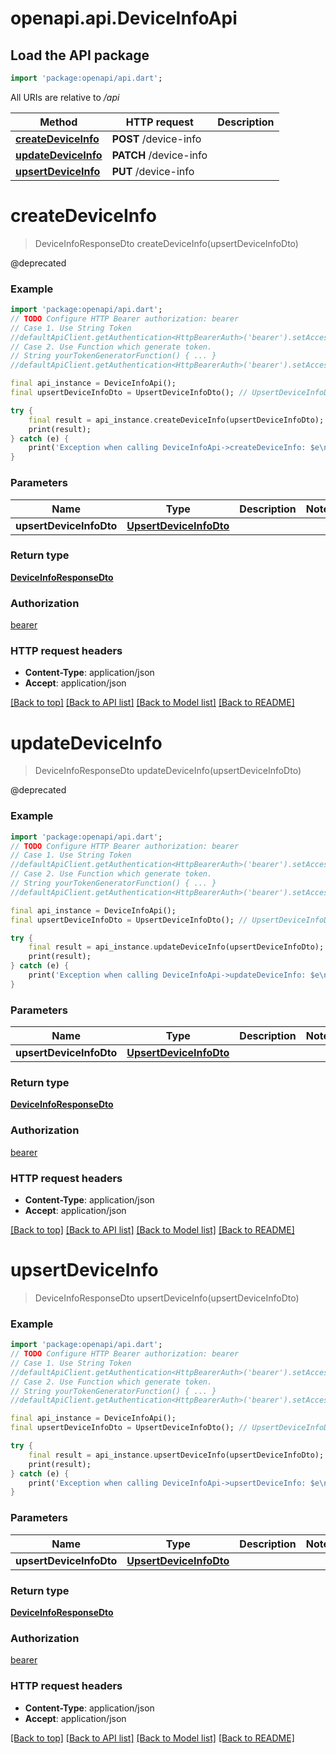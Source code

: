 # openapi.api.DeviceInfoApi

## Load the API package
```dart
import 'package:openapi/api.dart';
```

All URIs are relative to */api*

Method | HTTP request | Description
------------- | ------------- | -------------
[**createDeviceInfo**](DeviceInfoApi.md#createdeviceinfo) | **POST** /device-info | 
[**updateDeviceInfo**](DeviceInfoApi.md#updatedeviceinfo) | **PATCH** /device-info | 
[**upsertDeviceInfo**](DeviceInfoApi.md#upsertdeviceinfo) | **PUT** /device-info | 


# **createDeviceInfo**
> DeviceInfoResponseDto createDeviceInfo(upsertDeviceInfoDto)



@deprecated

### Example
```dart
import 'package:openapi/api.dart';
// TODO Configure HTTP Bearer authorization: bearer
// Case 1. Use String Token
//defaultApiClient.getAuthentication<HttpBearerAuth>('bearer').setAccessToken('YOUR_ACCESS_TOKEN');
// Case 2. Use Function which generate token.
// String yourTokenGeneratorFunction() { ... }
//defaultApiClient.getAuthentication<HttpBearerAuth>('bearer').setAccessToken(yourTokenGeneratorFunction);

final api_instance = DeviceInfoApi();
final upsertDeviceInfoDto = UpsertDeviceInfoDto(); // UpsertDeviceInfoDto | 

try {
    final result = api_instance.createDeviceInfo(upsertDeviceInfoDto);
    print(result);
} catch (e) {
    print('Exception when calling DeviceInfoApi->createDeviceInfo: $e\n');
}
```

### Parameters

Name | Type | Description  | Notes
------------- | ------------- | ------------- | -------------
 **upsertDeviceInfoDto** | [**UpsertDeviceInfoDto**](UpsertDeviceInfoDto.md)|  | 

### Return type

[**DeviceInfoResponseDto**](DeviceInfoResponseDto.md)

### Authorization

[bearer](../README.md#bearer)

### HTTP request headers

 - **Content-Type**: application/json
 - **Accept**: application/json

[[Back to top]](#) [[Back to API list]](../README.md#documentation-for-api-endpoints) [[Back to Model list]](../README.md#documentation-for-models) [[Back to README]](../README.md)

# **updateDeviceInfo**
> DeviceInfoResponseDto updateDeviceInfo(upsertDeviceInfoDto)



@deprecated

### Example
```dart
import 'package:openapi/api.dart';
// TODO Configure HTTP Bearer authorization: bearer
// Case 1. Use String Token
//defaultApiClient.getAuthentication<HttpBearerAuth>('bearer').setAccessToken('YOUR_ACCESS_TOKEN');
// Case 2. Use Function which generate token.
// String yourTokenGeneratorFunction() { ... }
//defaultApiClient.getAuthentication<HttpBearerAuth>('bearer').setAccessToken(yourTokenGeneratorFunction);

final api_instance = DeviceInfoApi();
final upsertDeviceInfoDto = UpsertDeviceInfoDto(); // UpsertDeviceInfoDto | 

try {
    final result = api_instance.updateDeviceInfo(upsertDeviceInfoDto);
    print(result);
} catch (e) {
    print('Exception when calling DeviceInfoApi->updateDeviceInfo: $e\n');
}
```

### Parameters

Name | Type | Description  | Notes
------------- | ------------- | ------------- | -------------
 **upsertDeviceInfoDto** | [**UpsertDeviceInfoDto**](UpsertDeviceInfoDto.md)|  | 

### Return type

[**DeviceInfoResponseDto**](DeviceInfoResponseDto.md)

### Authorization

[bearer](../README.md#bearer)

### HTTP request headers

 - **Content-Type**: application/json
 - **Accept**: application/json

[[Back to top]](#) [[Back to API list]](../README.md#documentation-for-api-endpoints) [[Back to Model list]](../README.md#documentation-for-models) [[Back to README]](../README.md)

# **upsertDeviceInfo**
> DeviceInfoResponseDto upsertDeviceInfo(upsertDeviceInfoDto)



### Example
```dart
import 'package:openapi/api.dart';
// TODO Configure HTTP Bearer authorization: bearer
// Case 1. Use String Token
//defaultApiClient.getAuthentication<HttpBearerAuth>('bearer').setAccessToken('YOUR_ACCESS_TOKEN');
// Case 2. Use Function which generate token.
// String yourTokenGeneratorFunction() { ... }
//defaultApiClient.getAuthentication<HttpBearerAuth>('bearer').setAccessToken(yourTokenGeneratorFunction);

final api_instance = DeviceInfoApi();
final upsertDeviceInfoDto = UpsertDeviceInfoDto(); // UpsertDeviceInfoDto | 

try {
    final result = api_instance.upsertDeviceInfo(upsertDeviceInfoDto);
    print(result);
} catch (e) {
    print('Exception when calling DeviceInfoApi->upsertDeviceInfo: $e\n');
}
```

### Parameters

Name | Type | Description  | Notes
------------- | ------------- | ------------- | -------------
 **upsertDeviceInfoDto** | [**UpsertDeviceInfoDto**](UpsertDeviceInfoDto.md)|  | 

### Return type

[**DeviceInfoResponseDto**](DeviceInfoResponseDto.md)

### Authorization

[bearer](../README.md#bearer)

### HTTP request headers

 - **Content-Type**: application/json
 - **Accept**: application/json

[[Back to top]](#) [[Back to API list]](../README.md#documentation-for-api-endpoints) [[Back to Model list]](../README.md#documentation-for-models) [[Back to README]](../README.md)


